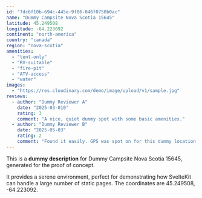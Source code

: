 ```yaml
---
id: "7dc6f10b-694c-445e-9f86-046f0750b0ac"
name: "Dummy Campsite Nova Scotia 15645"
latitude: 45.249508
longitude: -64.223092
continent: "north-america"
country: "canada"
region: "nova-scotia"
amenities:
  - "tent-only"
  - "RV-suitable"
  - "fire-pit"
  - "ATV-access"
  - "water"
images:
  - "https://res.cloudinary.com/demo/image/upload/v1/sample.jpg"
reviews:
  - author: "Dummy Reviewer A"
    date: "2025-03-010"
    rating: 3
    comment: "A nice, quiet dummy spot with some basic amenities."
  - author: "Dummy Reviewer B"
    date: "2025-05-03"
    rating: 2
    comment: "Found it easily. GPS was spot on for this dummy location."
---
```


This is a **dummy description** for Dummy Campsite Nova Scotia 15645, generated for the proof of concept.

It provides a serene environment, perfect for demonstrating how SvelteKit can handle a large number of static pages. The coordinates are 45.249508, -64.223092.
